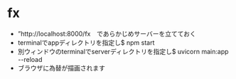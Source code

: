 # fx
* ”http://localhost:8000/fx　であらかじめサーバーを立てておく
* terminalでappディレクトリを指定し$ npm start
* 別ウィンドウのterminalでserverディレクトリを指定し$ uvicorn main:app --reload
* ブラウザに為替が描画されます
